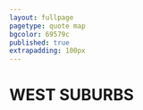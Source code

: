 ```yaml
---
layout: fullpage
pagetype: quote map
bgcolor: 69579c
published: true
extrapadding: 100px
---
```


<div class="mapstage"></div>

# WEST SUBURBS
